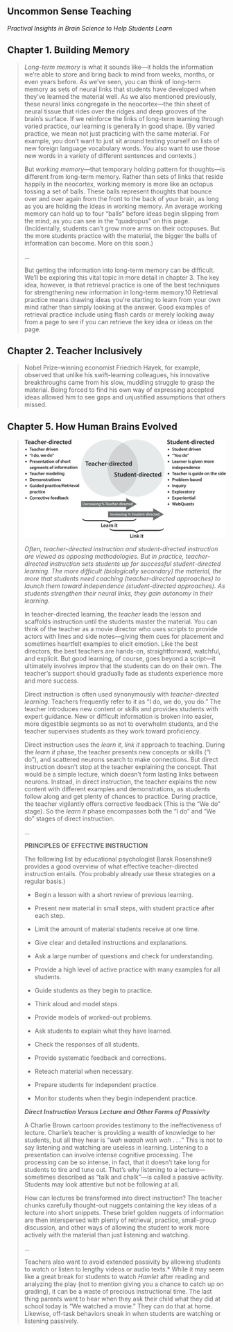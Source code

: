 ## Uncommon Sense Teaching

_Practival Insights in Brain Science to Help Students Learn_

## Chapter 1. Building Memory

> _Long-term memory_ is what it sounds like—it holds the information we’re able to store and bring back to mind from weeks, months, or even years before. As we’ve seen, you can think of long-term memory as sets of neural links that students have developed when they’ve learned the material well. As we also mentioned previously, these neural links congregate in the neocortex—the thin sheet of neural tissue that rides over the ridges and deep grooves of the brain’s surface. If we reinforce the links of long-term learning through varied practice, our learning is generally in good shape. (By varied practice, we mean not just practicing with the same material. For example, you don’t want to just sit around testing yourself on lists of new foreign language vocabulary words. You also want to use those new words in a variety of different sentences and contexts.)
> 
> But _working memory_—that temporary holding pattern for thoughts—is different from long-term memory. Rather than sets of links that reside happily in the neocortex, working memory is more like an octopus tossing a set of balls. These balls represent thoughts that bounce over and over again from the front to the back of your brain, as long as you are holding the ideas in working memory. An average working memory can hold up to four “balls” before ideas begin slipping from the mind, as you can see in the “quadropus” on this page. (Incidentally, students can’t grow more arms on their octopuses. But the more students practice with the material, the bigger the balls of information can become. More on this soon.)
> 
> ...
> 
> But getting the information into long-term memory can be difficult. We’ll be exploring this vital topic in more detail in chapter 3. The key idea, however, is that retrieval practice is one of the best techniques for strengthening new information in long-term memory.10 Retrieval practice means drawing ideas you’re starting to learn from your own mind rather than simply looking at the answer. Good examples of retrieval practice include using flash cards or merely looking away from a page to see if you can retrieve the key idea or ideas on the page.

## Chapter 2. Teacher Inclusively

> Nobel Prize–winning economist Friedrich Hayek, for example, observed that unlike his swift-learning colleagues, his innovative breakthroughs came from his slow, muddling struggle to grasp the material. Being forced to find his own way of expressing accepted ideas allowed him to see gaps and unjustified assumptions that others missed.

## Chapter 5. How Human Brains Evolved

> 
> ![Teacher-Directed vs Student-Directed](/.attachments/teacher-directed.vs.student-directed.jpg)
> 
> _Often, teacher-directed instruction and student-directed instruction are viewed as opposing methodologies. But in practice, teacher-directed instruction sets students up for successful student-directed learning. The more difficult (biologically secondary) the material, the more that students need coaching (teacher-directed approaches) to launch them toward independence (student-directed approaches). As students strengthen their neural links, they gain autonomy in their learning._
> 
> In teacher-directed learning, the _teacher_ leads the lesson and scaffolds instruction until the students master the material. You can think of the teacher as a movie director who uses scripts to provide actors with lines and side notes—giving them cues for placement and sometimes heartfelt examples to elicit emotion. Like the best directors, the best teachers are hands-on, straightforward, watchful, and explicit. But good learning, of course, goes beyond a script—it ultimately involves improv that the students can do on their own. The teacher’s support should gradually fade as students experience more and more success.
> 
> Direct instruction is often used synonymously with _teacher-directed learning_. Teachers frequently refer to it as “I do, we do, you do.” The teacher introduces new content or skills and provides students with expert guidance. New or difficult information is broken into easier, more digestible segments so as not to overwhelm students, and the teacher supervises students as they work toward proficiency.
> 
> Direct instruction uses the _learn it_, _link it_ approach to teaching. During the _learn it_ phase, the teacher presents new concepts or skills (“I do”), and scattered neurons search to make connections. But direct instruction doesn’t stop at the teacher explaining the concept. That would be a simple lecture, which doesn’t form lasting links between neurons. Instead, in direct instruction, the teacher explains the new content with different examples and demonstrations, as students follow along and get plenty of chances to practice. During practice, the teacher vigilantly offers corrective feedback (This is the “We do” stage). So the _learn it_ phase encompasses both the “I do” and “We do” stages of direct instruction.
> 
> ...
> 
> **PRINCIPLES OF EFFECTIVE INSTRUCTION**
> 
> The following list by educational psychologist Barak Rosenshine9 provides a good overview of what effective teacher-directed instruction entails. (You probably already use these strategies on a regular basis.)
> 
> - Begin a lesson with a short review of previous learning.
> 
> - Present new material in small steps, with student practice after each step.
> 
> - Limit the amount of material students receive at one time.
> 
> - Give clear and detailed instructions and explanations.
> 
> - Ask a large number of questions and check for understanding.
> 
> - Provide a high level of active practice with many examples for all students.
> 
> - Guide students as they begin to practice.
> 
> - Think aloud and model steps.
> 
> - Provide models of worked-out problems.
> 
> - Ask students to explain what they have learned.
> 
> - Check the responses of all students.
> 
> - Provide systematic feedback and corrections.
> 
> - Reteach material when necessary.
> 
> - Prepare students for independent practice.
> 
> - Monitor students when they begin independent practice.
> 
> ***Direct Instruction Versus Lecture and Other Forms of Passivity***
> 
> A Charlie Brown cartoon provides testimony to the ineffectiveness of lecture. Charlie’s teacher is providing a wealth of knowledge to her students, but all they hear is _“wah waaah wah wah . . .”_ This is not to say listening and watching are useless in learning. Listening to a presentation can involve intense cognitive processing. The processing can be so intense, in fact, that it doesn’t take long for students to tire and tune out. That’s why listening to a lecture—sometimes described as “talk and chalk”—is called a passive activity. Students may look attentive but not be following at all.
> 
> How can lectures be transformed into direct instruction? The teacher chunks carefully thought-out nuggets containing the key ideas of a lecture into short snippets. These brief golden nuggets of information are then interspersed with plenty of retrieval, practice, small-group discussion, and other ways of allowing the student to work more actively with the material than just listening and watching.
> 
> ...
> 
> Teachers also want to avoid extended passivity by allowing students to watch or listen to lengthy videos or audio texts.* While it may seem like a great break for students to watch _Hamlet_ after reading and analyzing the play (not to mention giving you a chance to catch up on grading), it can be a waste of precious instructional time. The last thing parents want to hear when they ask their child what they did at school today is “We watched a movie.” They can do that at home. Likewise, off-task behaviors sneak in when students are watching or listening passively.